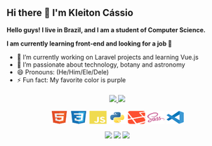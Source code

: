 ## Hi there 👋 I'm Kleiton Cássio

**Hello guys! I live in Brazil, and I am a student of Computer Science.**

**I am currently learning front-end and looking for a job 👀**

- 🔭 I’m currently working on Laravel projects and learning Vue.js
- 💖 I’m passionate about technology, botany and astronomy
- 😄 Pronouns: (He/Him/Ele/Dele)
- ⚡ Fun fact: My favorite color is purple

<div style="margin-top:20px" align="center">
  <a href="https://github.com/kleitonv3">
  <img height="155em" src="https://github-readme-stats.vercel.app/api?username=kleitonv3&hide_border=true&show_icons=true&include_all_commits=true&count_private=true&line_height=21&title_color=000&text_color=000&icon_color=000&bg_color=0,ea6161,ffc64d,fffc4d,52fa5a&theme=graywhite" />
  <img height="155em" src="https://github-readme-stats.vercel.app/api/top-langs/?username=kleitonv3&hide_border=true&layout=compact&langs_count=7&exclude_repo=comp426,Redventures-Movie-Quotes&title_color=000&text_color=000&icon_color=fff&bg_color=0,52fa5a,4dfcff,c64dff&theme=graywhite" />
  </a>
</div>

<div style="display: inline_block" align="center"><br>
  <img align="center" alt="Kleiton-HTML" height="30" width="40" src="https://raw.githubusercontent.com/devicons/devicon/master/icons/html5/html5-original.svg">
  <img align="center" alt="Kleiton-CSS" height="30" width="40" src="https://raw.githubusercontent.com/devicons/devicon/master/icons/css3/css3-original.svg">
  <img align="center" alt="Kleiton-Js" height="30" width="40" src="https://raw.githubusercontent.com/devicons/devicon/master/icons/javascript/javascript-plain.svg">
  <img align="center" alt="Kleiton-Python" height="30" width="40" src="https://raw.githubusercontent.com/devicons/devicon/master/icons/python/python-original.svg">
  <img align="center" alt="Kleiton-Laravel" height="30" width="40" src="https://raw.githubusercontent.com/devicons/devicon/master/icons/laravel/laravel-plain.svg">
  <img align="center" alt="Kleiton-Sass" height="30" width="40" src="https://raw.githubusercontent.com/devicons/devicon/master/icons/sass/sass-original.svg">
  <img align="center" alt="Kleiton-Vscode" height="30" width="40" src="https://raw.githubusercontent.com/devicons/devicon/master/icons/vscode/vscode-original.svg">
</div>

<div style="display: inline_block" align="center"><br>
    <a href="https://instagram.com/kleitonv3" target="_blank"><img src="https://img.shields.io/badge/-Instagram-%23E4405F?style=for-the-badge&logo=instagram&logoColor=white" target="_blank"></a>
    <a href = "mailto:kleiton.santos@edu.ufes.br"><img src="https://img.shields.io/badge/-Gmail-%23333?style=for-the-badge&logo=gmail&logoColor=white" target="_blank"></a>
    <a href="https://www.linkedin.com/in/kleiton-c%C3%A1ssio-239438183/" target="_blank"><img src="https://img.shields.io/badge/-LinkedIn-%230077B5?style=for-the-badge&logo=linkedin&logoColor=white" target="_blank"></a>
</div>
